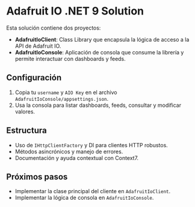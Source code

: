 # Adafruit IO .NET 9 Solution

Esta solución contiene dos proyectos:

- **AdafruitIoClient**: Class Library que encapsula la lógica de acceso a la API de Adafruit IO.
- **AdafruitIoConsole**: Aplicación de consola que consume la librería y permite interactuar con dashboards y feeds.

## Configuración

1. Copia tu `username` y `AIO Key` en el archivo `AdafruitIoConsole/appsettings.json`.
2. Usa la consola para listar dashboards, feeds, consultar y modificar valores.

## Estructura

- Uso de `IHttpClientFactory` y DI para clientes HTTP robustos.
- Métodos asincrónicos y manejo de errores.
- Documentación y ayuda contextual con Context7.

## Próximos pasos
- Implementar la clase principal del cliente en `AdafruitIoClient`.
- Implementar la lógica de consola en `AdafruitIoConsole`.
